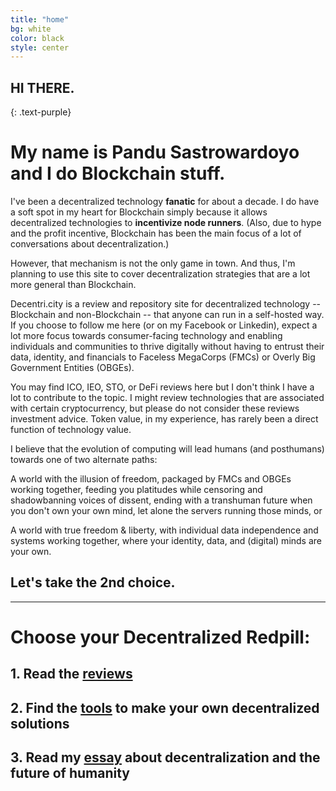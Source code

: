 ```yaml
---
title: "home"
bg: white
color: black
style: center
---
```


## HI THERE.
{: .text-purple}

# My name is Pandu Sastrowardoyo and I do Blockchain stuff.

I've been a decentralized technology **fanatic** for about a decade. I do have a soft spot in my heart for Blockchain simply because it allows decentralized technologies to **incentivize node runners**. (Also, due to hype and the profit incentive, Blockchain has been the main focus of a lot of conversations about decentralization.)

However, that mechanism is not the only game in town. And thus, I'm planning to use this site to cover decentralization strategies that are a lot more general than Blockchain.

Decentri.city is a review and repository site for decentralized technology -- Blockchain and non-Blockchain -- that anyone can run in a self-hosted way. If you choose to follow me here (or on my Facebook or Linkedin), expect a lot more focus towards consumer-facing technology and enabling individuals and communities to thrive digitally without having to entrust their data, identity, and financials to Faceless MegaCorps (FMCs) or Overly Big Government Entities (OBGEs).

You may find ICO, IEO, STO, or DeFi reviews here but I don't think I have a lot to contribute to the topic. I might review technologies that are associated with certain cryptocurrency, but please do not consider these reviews investment advice. Token value, in my experience, has rarely been a direct function of technology value.

I believe that the evolution of computing will lead humans (and posthumans) towards one of two alternate paths:

A world with the illusion of freedom, packaged by FMCs and OBGEs working together, feeding you platitudes while censoring and shadowbanning voices of dissent, ending with a transhuman future when you don't own your own mind, let alone the servers running those minds, or

A world with true freedom & liberty, with individual data independence and systems working together, where your identity, data, and (digital) minds are your own.

## Let's take the 2nd choice.


-------------------------

# Choose your Decentralized Redpill:
## 1. Read the [**reviews**](#reviews)
## 2. Find the [**tools**](#tools) to make your own decentralized solutions
## 3. Read my [**essay**](#essay) about decentralization and the future of humanity

